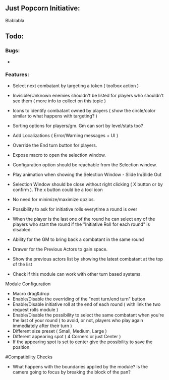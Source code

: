 ## Just Popcorn Initiative:

Blablabla

## Todo:

### Bugs:
-

### Features:

- Select next combatant by targeting a token ( toolbox action )
- Invisible/Unknown enemies shouldn't be listed for players who shouldn't see them ( more info to collect on this topic )
- Icons to identify combatant owned by players ( show the circle/color similar to what happens with targeting? )
- Sorting options for players/gm. Gm can sort by level/stats too?

- Add Localizations ( Error/Warning messages + UI )

- Override the End turn button for players.
- Expose macro to open the selection window.
- Configuration option should be reachable from the Selection window.

- Play animation when showing the Selection Window - Slide In/Slide Out
- Selection Window should be close without right clicking ( X button or by confirm ). The x button could be a tool icon
- No need for minimize/maximize opzios.
- Possibility to ask for initiative rolls everytime a round is over
- When the player is the last one of the round he can select any of the players who start the round if the "Initiative Roll for each round" is disabled. 

- Ability for the GM to bring back a combatant in the same round
- Drawer for the Previous Actors to gain space.
- Show the previous actors list by showing the latest combatant at the top of the list

- Check if this module can work with other turn based systems.

Module Configuration
- Macro drag&drop
- Enable/Disable the overriding of the "next turn/end turn" button
- Enable/Disable initiative roll at the end of each round ( with link the two request rolls module )
- Enable/Disable the possibility to select the same combatant when you're the last of your round ( to avoid, or not, players who play again immediately after their turn )
- Different size preset ( Small, Medium, Large )
- Different appearing spot ( 4 Corners or just Center )
- If the appearing spot is set to center give the possibility to save the position

#Compatibility Checks
- What happens with the boundaries applied by the module? Is the camera going to focus by breaking the block of the pan?
